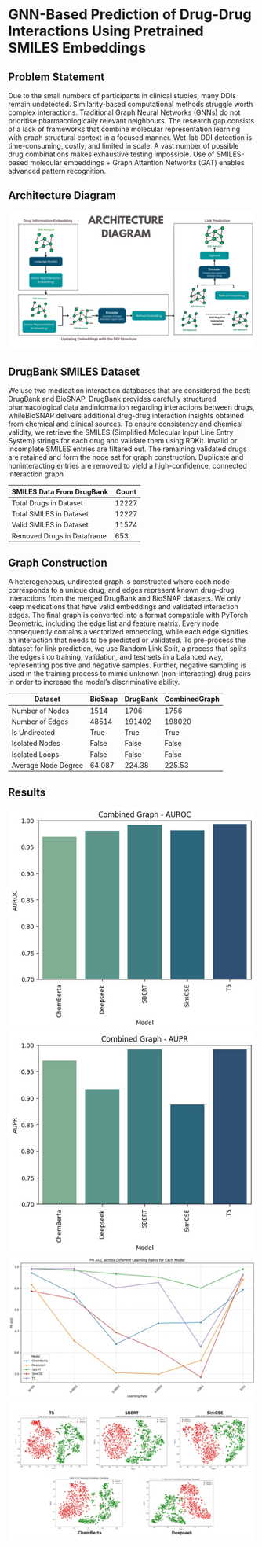 # GNN-Based Prediction of Drug-Drug Interactions Using Pretrained SMILES Embeddings


## Problem Statement
Due to the small numbers of participants in clinical studies, many DDIs remain undetected. Similarity-based computational methods struggle worth complex interactions. Traditional Graph Neural Networks (GNNs) do not prioritise pharmacologically relevant neighbours. The research gap consists of a lack of frameworks that combine molecular representation learning with graph structural context in a focused manner. Wet-lab DDI detection is time-consuming, costly, and limited in scale. A vast number of possible drug combinations makes exhaustive testing impossible. Use of SMILES-based molecular embeddings + Graph Attention Networks (GAT) enables advanced pattern recognition.
## Architecture Diagram
![Dataset Graph](Dataset/Images/ArchitectureDiagram.png)

## DrugBank SMILES Dataset

We use two medication interaction databases that are considered the best: DrugBank and BioSNAP. DrugBank provides carefully structured pharmacological data andinformation regarding interactions between drugs, whileBioSNAP delivers additional drug-drug interaction insights obtained from chemical and clinical sources. To ensure consistency and chemical validity, we retrieve the SMILES (Simplified Molecular Input Line Entry System) strings for each drug and validate them using RDKit. Invalid or incomplete SMILES entries are filtered out. The remaining validated drugs are retained and form the node set for graph construction. Duplicate and noninteracting entries are removed to yield a high-confidence, connected interaction graph

| SMILES Data From DrugBank      | Count |
| ------------------------------ | ----- |
| Total Drugs in Dataset         | 12227 |
| Total SMILES in Dataset        | 12227 |
| Valid SMILES in Dataset        | 11574 |
| Removed Drugs in Dataframe     | 653   |


## Graph Construction

A heterogeneous, undirected graph is constructed where each node corresponds to a unique drug, and edges represent known drug–drug interactions from the merged DrugBank and BioSNAP datasets. We only keep medications that have valid embeddings and validated interaction edges. The final graph is converted into a format compatible with PyTorch Geometric, including the edge list and feature matrix. Every node consequently contains a vectorized embedding, while each edge signifies an interaction that needs to be predicted or validated. To pre-process the dataset for link prediction, we use Random Link Split, a process that splits the edges into training, validation, and test sets in a balanced way, representing positive and negative samples. Further, negative sampling is used in the training process to mimic unknown (non-interacting) drug pairs in order to increase the model’s discriminative ability.

| Dataset         | BioSnap | DrugBank | CombinedGraph |
| --------------- | ------- | -------- | ------------- |
| Number of Nodes | 1514    | 1706     | 1756          |
| Number of Edges | 48514   | 191402   | 198020        |
| Is Undirected   | True    | True     | True          |
| Isolated Nodes  | False   | False    | False         |
| Isolated Loops  | False   | False    | False         |
| Average Node Degree | 64.087 | 224.38  | 225.53        |


## Results
![AUROC](Dataset/Images/AUROC.png)
![AUPR](Dataset/Images/AUPR.png)
![PRAUC](Dataset/Images/PRAUC.png)
![T-SNE](Dataset/Images/T-SNE.png)
